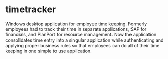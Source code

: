 # timetracker
Windows desktop application for employee time keeping. Formerly employees had to track their time in separate applications, SAP for financials, and PlanPort for resource management. Now the application consolidates time entry into a singular application while authenticating and applying proper business rules so that employees can do all of their time keeping in one simple to use application.

